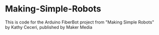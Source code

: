 Making-Simple-Robots
====================

This is code for the Arduino FiberBot project from "Making Simple Robots" by Kathy Ceceri, published by Maker Media
